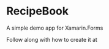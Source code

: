 # RecipeBook
A simple demo app for Xamarin.Forms

Follow along with how to create it at <blog url here>
